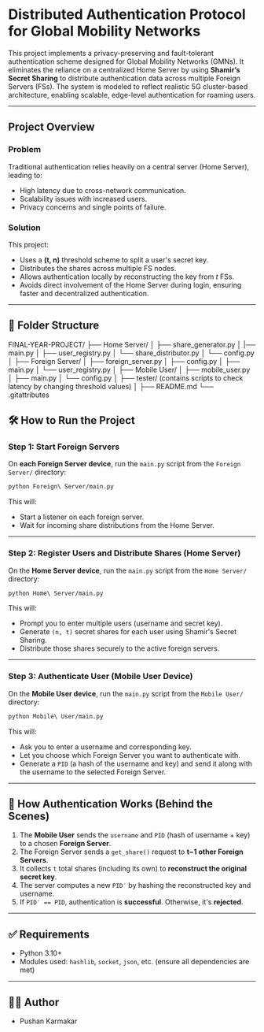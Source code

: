 #  Distributed Authentication Protocol for Global Mobility Networks

This project implements a privacy-preserving and fault-tolerant authentication scheme designed for Global Mobility Networks (GMNs). It eliminates the reliance on a centralized Home Server by using **Shamir’s Secret Sharing** to distribute authentication data across multiple Foreign Servers (FSs). The system is modeled to reflect realistic 5G cluster-based architecture, enabling scalable, edge-level authentication for roaming users.

---

## Project Overview

### Problem
Traditional authentication relies heavily on a central server (Home Server), leading to:
- High latency due to cross-network communication.
- Scalability issues with increased users.
- Privacy concerns and single points of failure.

### Solution
This project:
- Uses a **(t, n)** threshold scheme to split a user's secret key.
- Distributes the shares across multiple FS nodes.
- Allows authentication locally by reconstructing the key from *t* FSs.
- Avoids direct involvement of the Home Server during login, ensuring faster and decentralized authentication.

---

## 📁 Folder Structure

FINAL-YEAR-PROJECT/
├── Home Server/
│   ├── share_generator.py
│   |── main.py
│   ├── user_registry.py
│   └── share_distributor.py
│   └── config.py
│
├── Foreign Server/
│   ├── foreign_server.py
│   ├── config.py
│   ├── main.py
│   └── user_registry.py
│
├── Mobile User/
│   ├── mobile_user.py
│   ├── main.py
│   └── config.py
│
├── tester/         (contains scripts to check latency by changing threshold values)
│
├── README.md
└── .gitattributes



## 🛠 How to Run the Project

### **Step 1: Start Foreign Servers**

On **each Foreign Server device**, run the `main.py` script from the `Foreign Server/` directory:

```bash
python Foreign\ Server/main.py
````

This will:

* Start a listener on each foreign server.
* Wait for incoming share distributions from the Home Server.

---

### **Step 2: Register Users and Distribute Shares (Home Server)**

On the **Home Server device**, run the `main.py` script from the `Home Server/` directory:

```bash
python Home\ Server/main.py
```

This will:

* Prompt you to enter multiple users (username and secret key).
* Generate `(n, t)` secret shares for each user using Shamir's Secret Sharing.
* Distribute those shares securely to the active foreign servers.

---

### **Step 3: Authenticate User (Mobile User Device)**

On the **Mobile User device**, run the `main.py` script from the `Mobile User/` directory:

```bash
python Mobile\ User/main.py
```

This will:

* Ask you to enter a username and corresponding key.
* Let you choose which Foreign Server you want to authenticate with.
* Generate a `PID` (a hash of the username and key) and send it along with the username to the selected Foreign Server.

---

## 🔐 How Authentication Works (Behind the Scenes)

1. The **Mobile User** sends the `username` and `PID` (hash of username + key) to a chosen **Foreign Server**.
2. The Foreign Server sends a `get_share()` request to **t−1 other Foreign Servers**.
3. It collects `t` total shares (including its own) to **reconstruct the original secret key**.
4. The server computes a new `PID′` by hashing the reconstructed key and username.
5. If `PID′ == PID`, authentication is **successful**. Otherwise, it's **rejected**.

---

## ✅ Requirements

* Python 3.10+
* Modules used: `hashlib`, `socket`, `json`, etc. (ensure all dependencies are met)

---

## 👨‍💻 Author

* Pushan Karmakar


